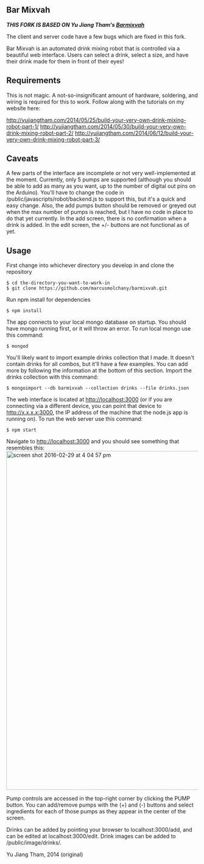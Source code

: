 Bar Mixvah
----------

***THIS FORK IS BASED ON Yu Jiang Tham's [Barmixvah](https://github.com/ytham/barmixvah)***

The client and server code have a few bugs which are fixed in this fork.

Bar Mixvah is an automated drink mixing robot that is controlled via a beautiful web interface.  Users can select a drink, select a size, and have their drink made for them in front of their eyes!


Requirements
------------

This is not magic.  A not-so-insignificant amount of hardware, soldering, and wiring is required for this to work.  Follow along with the tutorials on my website here:

http://yujiangtham.com/2014/05/25/build-your-very-own-drink-mixing-robot-part-1/
http://yujiangtham.com/2014/05/30/build-your-very-own-drink-mixing-robot-part-2/
http://yujiangtham.com/2014/06/12/build-your-very-own-drink-mixing-robot-part-3/

Caveats
-------

A few parts of the interface are incomplete or not very well-implemented at the moment.  Currently, only 5 pumps are supported (although you should be able to add as many as you want, up to the number of digital out pins on the Arduino).  You'll have to change the code in /public/javascripts/robot/backend.js to support this, but it's a quick and easy change.  Also, the add pumps button should be removed or greyed out when the max number of pumps is reached, but I have no code in place to do that yet currently.  In the add screen, there is no confirmation when a drink is added.  In the edit screen, the +/- buttons are not functional as of yet.  


Usage
-----

First change into whichever directory you develop in and clone the repository
```shell
$ cd the-directory-you-want-to-work-in
$ git clone https://github.com/marcusmolchany/barmixvah.git
```

Run npm install for dependencies
```shell
$ npm install
```

The app connects to your local mongo database on startup.  You should have mongo running first, or it will throw an error. To run local mongo use this command:
```shell
$ mongod
```

You'll likely want to import example drinks collection that I made.  It doesn't contain drinks for all combos, but it'll have a few examples.  You can add more by following the information at the bottom of this section.  Import the drinks collection with this command:
```shell
$ mongoimport --db barmixvah --collection drinks --file drinks.json
```

The web interface is located at [http://localhost:3000](http://localhost:3000) (or if you are connecting via a different device, you can point that device to http://x.x.x.x:3000, the IP address of the machine that the node.js app is running on). To run the web server use this command:
```shell
$ npm start
```

Navigate to [http://localhost:3000](http://localhost:3000) and you should see something that resembles this:
<img width="889" alt="screen shot 2016-02-29 at 4 04 57 pm" src="https://cloud.githubusercontent.com/assets/2160046/13409044/e6b30848-defe-11e5-9782-7dc891f4df6b.png">

Pump controls are accessed in the top-right corner by clicking the PUMP button.  You can add/remove pumps with the (+) and (-) buttons and select ingredients for each of those pumps as they appear in the center of the screen.

Drinks can be added by pointing your browser to localhost:3000/add, and can be edited at localhost:3000/edit.  Drink images can be added to /public/image/drinks/.


Yu Jiang Tham, 2014 (original)
